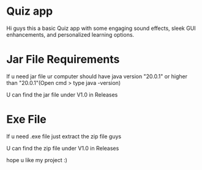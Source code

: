 # Quiz app
Hi guys this a basic Quiz app with some  engaging sound effects, sleek GUI enhancements, and personalized learning options.
# Jar File Requirements 
If u need jar file ur computer should have java version "20.0.1" or higher than "20.0.1"(Open cmd > type java -version)

U can find the jar file under V1.0 in Releases

# Exe File
If u need .exe file just extract the zip file guys

U can find the zip file under V1.0 in Releases

hope u like my project :)
